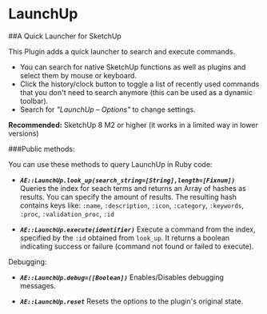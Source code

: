 LaunchUp
=================

##A Quick Launcher for SketchUp

This Plugin adds a quick launcher to search and execute commands.
* You can search for native SketchUp functions as well as plugins
  and select them by mouse or keyboard.
* Click the history/clock button to toggle a list of recently used
  commands that you don't need to search anymore (this can be used
  as a dynamic toolbar).
* Search for *"LaunchUp – Options"* to change settings.

**Recommended:**  SketchUp 8 M2 or higher (it works in a limited way in lower versions)

###Public methods:

You can use these methods to query LaunchUp in Ruby code:

* **_`AE::LaunchUp.look_up(search_string=[String],length=[Fixnum])`_**
  Queries the index for seach terms and returns an Array of hashes as results.
  You can specify the amount of results. The resulting hash contains keys like:
  `:name`, `:description`, `:icon`, `:category`, `:keywords`, `:proc`, `:validation_proc`, `:id`

* **_`AE::LaunchUp.execute(identifier)`_**
  Execute a command from the index, specified by the `:id` obtained from `look_up`.
  It returns a boolean indicating success or failure (command not found or failed
  to execute).

Debugging:

* **_`AE::LaunchUp.debug=([Boolean])`_**
  Enables/Disables debugging messages.

* **_`AE::LaunchUp.reset`_**
  Resets the options to the plugin's original state.
